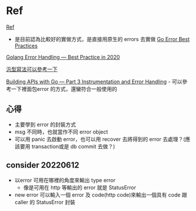 # Ref
[Ref](https://earthly.dev/blog/golang-errors/)

- 是目前認為比較好的實做方式，是直接用原生的 errors 去實做
[Go Error Best Practices](https://levelup.gitconnected.com/go-error-best-practice-f0864c5c2385)

[Golang Error Handling — Best Practice in 2020](https://itnext.io/golang-error-handling-best-practice-a36f47b0b94c)

[汎型寫法可以參考一下](https://go.dev/doc/tutorial/generics)

[Building APIs with Go — Part 3 Instrumentation and Error Handling](https://fernando-bandeira.medium.com/building-apis-with-go-part-3-instrumentation-and-error-handling-daba9385e3ec) - 可以參考一下裡面包error 的方式，還蠻符合一般使用的


## 心得
- 主要學到 error 的封裝方式
- msg 不同時，也就當作不同 error object
- 可以用 panic 去啟動 error，也可以用 recover 去將得到的 error 去處理？(應該要用 transaction或是 db commit 去做？)

## consider 20220612
- 以error 可用在哪裡的角度來輸出 type error
  - 像是可用在 http 等輸出的 error 就是 StatusError
- new error 可以輸入一個 error 及 code(http code)來輸出一個具有 code 跟 caller 的 StatusError 封裝
